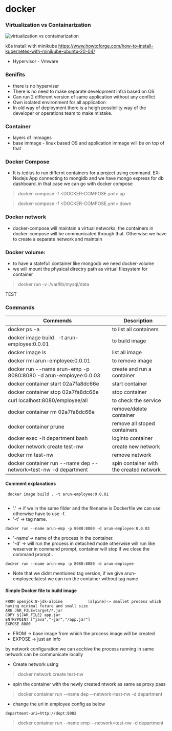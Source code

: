# docker
### Virtualization vs Containarization
![virtualization vs containarization](https://github.com/marun790/docker/blob/main/images/container_evolution.svg?raw=true)

k8s install with minikube https://www.howtoforge.com/how-to-install-kubernetes-with-minikube-ubuntu-20-04/

* Hypervisor - Vmware

### Benifits
* there is no hyperviser
* There is no need to make separate development infra based on OS
* Can run 2 different version of same application without any conflict
* Own isolated environment for all application
* In old way of deployment there is a heigh possibility way of the developer or operations team to make mistake.

### Container
* layers of immages
* base immage - linux based OS and application immage will be on top of that


### Docker Compose
* It is tedius to run differnt containers for a project using command.
  EX: Nodejs App connecting to mongidb and we have mongo express for db dashboard. in that case we can go with docker compose
> docker-compose -f <DOCKER-COMPOSE.yml> up

> docker-compose -f <DOCKER-COMPOSE.yml> down
  
### Docker network
* docker-compose will maintain a virtual networks, the containers in docker-compose will be communicated through that.
  Otherwise we have to create a separate network and maintain

### Docker volume:
* to have a statefull container like mongodb we need docker-volume
* we will mount the physical directry path as virtual filesystem for container

> docker run -v <NAME>:/var/lib/mysql/data



TEST  

### Commands

 Commends 							        |  Description 
----------------------------------------------------------------------|---------------------------------
docker ps -a								|to list all containers
docker image build . -t arun-employee:0.0.01				|to build image
docker image ls							|list all image
docker rmi arun-employee:0.0.01					|to remove image
docker run --name arun-emp -p 8080:8080 -d arun-employee:0.0.03 	|create and run a container 
docker container start 02a7fa8dc66e 					|start container
docker container stop 02a7fa8dc66e 					|stop container
curl localhost:8080/employee/all					|to check the service
docker container rm 02a7fa8dc66e 					|remove/delete container
docker container prune							|remove all stoped containers
docker exec -it department bash					| loginto container
docker network create test-nw						| create new network
docker rm test-nw							| remove network
docker container run --name dep --network=test-nw -d department	| spin container with the created network


#### Comment explanations
```
 docker image build . -t arun-employee:0.0.01	
 
 ```
* '.' -> if we in the same filder and the filename is Dockerfile we can use otherwise have to use -f.
* '-t' -> tag name.
 
``` 
docker run --name arun-emp -p 8080:8080 -d arun-employee:0.0.03
```
* '-name'-> name of the process in the container.
* '-d' -> will run the process in detached mode otherwise will run like weserver in command prompt, container will stop if we close the command prompt..

```
docker run --name arun-emp -p 8080:8080 -d arun-employee
```
* Note that we didnt mentioned tag version, if we give arun-employee:latest we can run the container without tag name




#### Simple Docker file to build image
```
FROM openjdk:8-jdk-alpine 			(alpine)-> smallet process which having minimal future and small size
ARG JAR_FILE=target/*.jar
COPY ${JAR_FILE} app.jar
ENTRYPOINT ["java","-jar","/app.jar"]
EXPOSE 8080
```
* FROM -> base image from which the process image will be created
* EXPOSE -> just an info



by network configuration we can acchive the process running in same network can be communicate locally
* Create network using 
> docker network create test-nw
* spin the container with the newly created ntwork as same as proxy pass
> docker container run --name dep --network=test-nw -d department
* change the uri in employee config as below
```
department-uri=http://dept:8082

```
> docker container run --name emp --network=test-nw -d department




